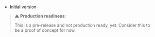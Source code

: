 * Initial version

> ⚠️ **Production readiness**:
>
> This is a pre-release and not production ready, yet.
> Consider this to be a proof of concept for now.
>
>
